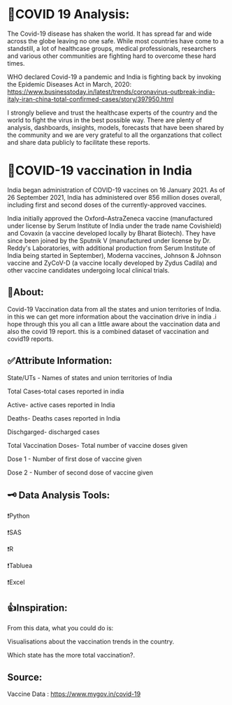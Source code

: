 # 🦠COVID 19 Analysis:

The Covid-19 disease has shaken the world. It has spread far and wide across the globe leaving no one safe. While most countries have come to a standstill, a lot of healthcase groups, medical professionals, researchers and various other communities are fighting hard to overcome these hard times.

WHO declared Covid-19 a pandemic and India is fighting back by invoking the Epidemic Diseases Act in March, 2020: https://www.businesstoday.in/latest/trends/coronavirus-outbreak-india-italy-iran-china-total-confirmed-cases/story/397950.html

I strongly believe and trust the healthcase experts of the country and the world to fight the virus in the best possible way. There are plenty of analysis, dashboards, insights, models, forecasts that have been shared by the community and we are very grateful to all the organzations that collect and share data publicly to facilitate these reports.

# 💉COVID-19 vaccination in India

 India began administration of COVID-19 vaccines on 16 January 2021. As of 26 September 2021, India has administered over 856 million doses overall, including first and second doses of the currently-approved vaccines.

India initially approved the Oxford–AstraZeneca vaccine (manufactured under license by Serum Institute of India under the trade name Covishield) and Covaxin (a vaccine developed locally by Bharat Biotech). They have since been joined by the Sputnik V (manufactured under license by Dr. Reddy's Laboratories, with additional production from Serum Institute of India being started in September), Moderna vaccines, Johnson & Johnson vaccine and ZyCoV-D (a vaccine locally developed by Zydus Cadila)  and other vaccine candidates undergoing local clinical trials.


## 🤔About:

Covid-19 Vaccination data from all the states and union territories of India. in this we can get more information about the vaccination drive in india .i hope through this you all can a little aware about the vaccination data and also the covid 19 report. this is a combined dataset of vaccination and covid19 reports.

## ✅Attribute Information:

State/UTs - Names of states and union territories of India

Total Cases-total cases reported in india

Active- active cases reported in India 

Deaths- Deaths cases reported in India

Dischgarged- discharged cases 

Total Vaccination Doses- Total number of vaccine doses given

Dose 1 - Number of first dose of vaccine given

Dose 2 - Number of second dose of vaccine given


## 🗝 Data Analysis Tools:

❗Python

❗SAS

❗R

❗Tabluea

❗Excel


## 👍Inspiration:

From this data, what you could do is:

Visualisations about the vaccination trends in the country.

Which state has the more total vaccination?.


## Source:

Vaccine Data : https://www.mygov.in/covid-19
